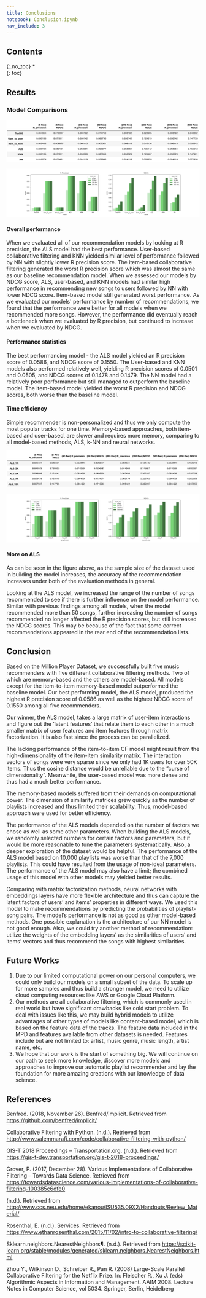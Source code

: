 ```yaml
---
title: Conclusions
notebook: Conclusion.ipynb
nav_include: 3
---
```


## Contents
{:.no_toc}
*  
{: toc}

## Results

### Model Comparisons

![models_table](notebooks/fig/models_table.png)

![Model_comparision](notebooks/fig/Model_comparision.png)

#### Overall performance

When we evaluated all of our recommendation models by looking at R precision, the ALS model had the best performance. User-based collaborative filtering and KNN yielded similar level of performance followed by NN with slightly lower R precision score. The item-based collaborative filtering generated the worst R precision score which was almost the same as our baseline recommendation model. When we assessed our models by NDCG score, ALS, user-based, and KNN models had similar high performance in recommending new songs to users followed by NN with lower NDCG score. Item-based model still generated worst performance. As we evaluated our models' performance by number of  recommendations, we found that the performance were better for all models when we recommended more songs. However, the performance did eventually reach a bottleneck when we evaluated by R precision, but continued to increase when we evaluated by NDCG.

#### Performance statistics

The best performancing model - the ALS model yielded an R precision score of 0.0586, and NDCG score of 0.1550. The User-based and KNN models also performed relatively well, yielding R precision scores of 0.0501 and 0.0505, and NDCG scores of 0.1478 and 0.1479. The NN model had a relatively poor performance but still managed to outperform the baseline model. The item-based model yielded the worst R precision and NDCG scores, both worse than the baseline model. 

#### Time efficiency

Simple recommender is non-personalized and thus we only compute the most popular tracks for one time. Memory-based approaches, both item-based and user-based, are slower and requires more memory, comparing to all model-based methods, ALS, k-NN and neural networks.



![ALS_table](notebooks/fig/ALS_table.png)

![](notebooks/fig/ALS_comparision.png)



#### More on ALS

As can be seen in the figure above, as the sample size of the dataset used in building the model increases, the accuracy of the recommendation increases under both of the evaluation methods in general. 

Looking at the ALS model, we increased the range of the number of songs recommended to see if there is further influence on the model performance. Similar with previous findings among all models, when the model recommended more than 50 songs, further increasing the number of songs recommended no longer affected the R precision scores, but still increased the NDCG scores. This may be because of the fact that some correct recommendations appeared in the rear end of the recommendation lists.

## Conclusion

Based on the Million Player Dataset, we successfully built five music recommenders with five different collaborative filtering methods. Two of which are memory-based and the others are model-based. All models except for the item-to-item memory-based model outperformed the baseline model. Our best performing model, the ALS model, produced the highest R precision score of 0.0586 as well as the highest NDCG score of 0.1550 among all five recommenders.

Our winner, the ALS model, takes a large matrix of user-item interactions and figure out the ‘latent features’ that relate them to each other in a much smaller matrix of user features and item features through matrix factorization. It is also fast since the process can be parallelized.

The lacking performance of the item-to-item CF model might result from the high-dimensionality of the item-item similarity matrix. The interaction vectors of songs were very sparse since we only had 1K users for over 50K items. Thus the cosine distance would be unreliable due to the “curse of dimensionality”. Meanwhile, the user-based model was more dense and thus had a much better performance.

The memory-based models suffered from their demands on computational power. The dimension of similarity matrices grew quickly as the number of playlists increased and thus limited their scalability. Thus, model-based approach were used for better efficiency.

The performance of the ALS models depended on the number of factors we chose as well as some other parameters. When building the ALS models, we randomly selected numbers for certain factors and parameters, but it would be more reasonable to tune the parameters systematically. Also, a deeper exploration of the dataset would be helpful. The performance of the ALS model based on 10,000 playlists was worse than that of the 7,000 playlists. This could have resulted from the usage of non-ideal parameters. The performance of the ALS model may also have a limit; the combined usage of this model with other models may yielded better results.

Comparing with matrix factorization methods, neural networks with embeddings layers have more flexible architecture and thus can capture the latent factors of users’ and items’ properties in different ways. We used this model to make recommendations by predicting the probabilities of playlist-song pairs. The model’s performance is not as good as other model-based methods. One possible explanation is the architecture of our NN model is not good enough. Also, we could try another method of recommendation: utilize the weights of the embedding layers’ as the similarities of users’ and items’ vectors and thus recommend the songs with highest similarities. 

## Future Works

1. Due to our limited computational power on our personal computers, we could only build our models on a small subset of the data. To scale up for more samples and thus build a stronger model, we need to utilize cloud computing resources like AWS or Google Cloud Platform.
2. Our methods are all collaborative filtering, which is commonly used in real world but have significant drawbacks like cold start problem. To deal with issues like this, we may build hybrid models to utilize advantages of other types of models like content-based model, which is based on the feature data of the tracks. The feature data included in the MPD and features available from other datasets is needed. Features include but are not limited to: artist, music genre, music length, artist name, etc.
3. We hope that our work is the start of something big. We will continue on our path to seek more knowledge, discover more models and approaches to improve our automatic playlist recommender and lay the foundation for more amazing creations with our knowledge of data science.

## References

Benfred. (2018, November 26). Benfred/implicit. Retrieved from https://github.com/benfred/implicit/

Collaborative Filtering with Python. (n.d.). Retrieved from http://www.salemmarafi.com/code/collaborative-filtering-with-python/

GIS-T 2018 Proceedings – Transportation.org. (n.d.). Retrieved from <https://gis-t-dev.transportation.org/gis-t-2018-proceedings/>

Grover, P. (2017, December 28). Various Implementations of Collaborative Filtering – Towards Data Science. Retrieved from <https://towardsdatascience.com/various-implementations-of-collaborative-filtering-100385c6dfe0>

(n.d.). Retrieved from http://www.ccs.neu.edu/home/ekanou/ISU535.09X2/Handouts/Review_Material/

Rosenthal, E. (n.d.). Services. Retrieved from https://www.ethanrosenthal.com/2015/11/02/intro-to-collaborative-filtering/

Sklearn.neighbors.NearestNeighbors¶. (n.d.). Retrieved from https://scikit-learn.org/stable/modules/generated/sklearn.neighbors.NearestNeighbors.html

Zhou Y., Wilkinson D., Schreiber R., Pan R. (2008) Large-Scale Parallel Collaborative Filtering for the Netflix Prize. In: Fleischer R., Xu J. (eds) Algorithmic Aspects in Information and Management. AAIM 2008. Lecture Notes in Computer Science, vol 5034. Springer, Berlin, Heidelberg
